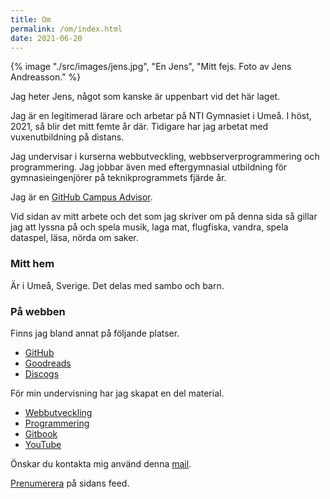 ```yaml
---
title: Om
permalink: /om/index.html
date: 2021-06-20
---
```


{% image "./src/images/jens.jpg", "En Jens", "Mitt fejs. Foto av Jens Andreasson." %}

Jag heter Jens, något som kanske är uppenbart vid det här laget.

Jag är en legitimerad lärare och arbetar på NTI Gymnasiet i Umeå. I höst, 2021, så blir det mitt femte år där. Tidigare har jag arbetat med vuxenutbildning på distans.

Jag undervisar i kurserna webbutveckling, webbserverprogrammering och programmering. Jag jobbar även med eftergymnasial utbildning för gymnasieingenjörer på teknikprogrammets fjärde år.

Jag är en [GitHub Campus Advisor](https://education.github.com/teachers/advisors).

Vid sidan av mitt arbete och det som jag skriver om på denna sida så gillar jag att lyssna på och spela musik, laga mat, flugfiska, vandra, spela dataspel, läsa, nörda om saker.

### Mitt hem

Är i Umeå, Sverige. Det delas med sambo och barn.

### På webben

Finns jag bland annat på följande platser.

 - [GitHub](https://github.com/jensnti)
 - [Goodreads](https://www.goodreads.com/user/show/16975751-jens)
 - [Discogs](https://www.discogs.com/user/zvorak/collection)

För min undervisning har jag skapat en del material.

 - [Webbutveckling](https://webbutveckling.jensa.xyz/)
 - [Programmering](https://programmering.jensa.xyz/)
 - [Gitbook](https://jens-andreasson.gitbook.io/)
 - [YouTube](https://www.youtube.com/channel/UCTqbOlkdA_9q-agUM0Hh9Ag)

Önskar du kontakta mig använd denna [mail](mailto:jens.andreasson@ntig.se).

[Prenumerera](/feed.xml) på sidans feed.
